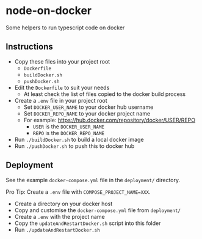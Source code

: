 # node-on-docker

Some helpers to run typescript code on docker

## Instructions

- Copy these files into your project root
  - `Dockerfile`
  - `buildDocker.sh`
  - `pushDocker.sh`
- Edit the `Dockerfile` to suit your needs
  - At least check the list of files copied to the docker build process
- Create a `.env` file in your project root
  - Set `DOCKER_USER_NAME` to your docker hub username
  - Set `DOCKER_REPO_NAME` to your docker project name
  - For example: https://hub.docker.com/repository/docker/USER/REPO
    - `USER` is the `DOCKER_USER_NAME`
    - `REPO` is the `DOCKER_REPO_NAME`
- Run `./buildDocker.sh` to build a local docker image
- Run `./pushDocker.sh` to push this to docker hub

## Deployment

See the example `docker-compose.yml` file in the `deployment/` directory.

Pro Tip: Create a `.env` file with `COMPOSE_PROJECT_NAME=XXX`.

- Create a directory on your docker host
- Copy and customise the `docker-compose.yml` file from `deployment/`
- Create a `.env` with the project name
- Copy the `updateAndRestartDocker.sh` script into this folder
- Run `./updateAndRestartDocker.sh`
